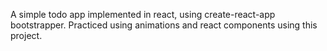 A simple todo app implemented in react, using create-react-app bootstrapper.
Practiced using animations and react components using this project.

